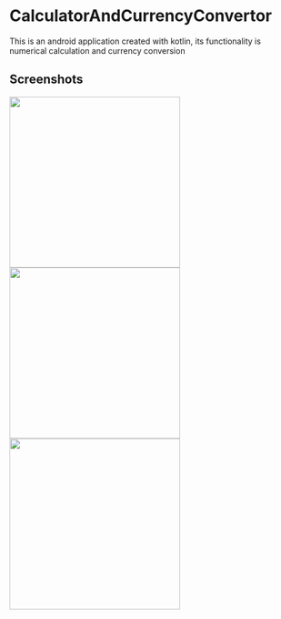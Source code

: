 # CalculatorAndCurrencyConvertor
This is an android application created with kotlin, its functionality is numerical calculation and currency conversion

## Screenshots
<image align="left" width="300" src="./Screenshots/calculator.jpg">

<image align="center" width="300" src="./Screenshots/currency_convertor.jpg">

<image align="center" width="300" src="./Screenshots/country_selector.jpg">
